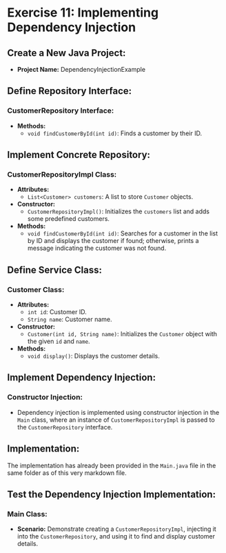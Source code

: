 # Exercise 11: Implementing Dependency Injection

## Create a New Java Project:
- **Project Name:** DependencyInjectionExample

## Define Repository Interface:

### CustomerRepository Interface:
- **Methods:**
  - `void findCustomerById(int id)`: Finds a customer by their ID.

## Implement Concrete Repository:

### CustomerRepositoryImpl Class:
- **Attributes:**
  - `List<Customer> customers`: A list to store `Customer` objects.
- **Constructor:**
  - `CustomerRepositoryImpl()`: Initializes the `customers` list and adds some predefined customers.
- **Methods:**
  - `void findCustomerById(int id)`: Searches for a customer in the list by ID and displays the customer if found; otherwise, prints a message indicating the customer was not found.

## Define Service Class:

### Customer Class:
- **Attributes:**
  - `int id`: Customer ID.
  - `String name`: Customer name.
- **Constructor:**
  - `Customer(int id, String name)`: Initializes the `Customer` object with the given `id` and `name`.
- **Methods:**
  - `void display()`: Displays the customer details.

## Implement Dependency Injection:

### Constructor Injection:
- Dependency injection is implemented using constructor injection in the `Main` class, where an instance of `CustomerRepositoryImpl` is passed to the `CustomerRepository` interface.

## Implementation:
The implementation has already been provided in the `Main.java` file in the same folder as of this very markdown file.

## Test the Dependency Injection Implementation:

### Main Class:
- **Scenario:** Demonstrate creating a `CustomerRepositoryImpl`, injecting it into the `CustomerRepository`, and using it to find and display customer details.
